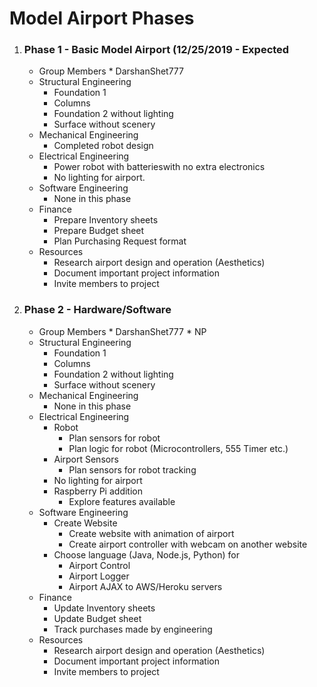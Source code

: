 # Model Airport Phases

1. ### Phase 1 - Basic Model Airport (12/25/2019 - Expected 
   * Group Members
         * DarshanShet777
   * Structural Engineering
      * Foundation 1
      * Columns
      * Foundation 2 without lighting
      * Surface without scenery
   * Mechanical Engineering
      * Completed robot design
   * Electrical Engineering
      * Power robot with batterieswith no extra electronics
      * No lighting for airport.
   * Software Engineering
      * None in this phase
   * Finance
      * Prepare Inventory sheets
      * Prepare Budget sheet
      * Plan Purchasing Request format
   * Resources
      * Research airport design and operation (Aesthetics)
      * Document important project information
      * Invite members to project

1. ### Phase 2 - Hardware/Software
   * Group Members
         * DarshanShet777
         * NP
   * Structural Engineering
      * Foundation 1
      * Columns
      * Foundation 2 without lighting
      * Surface without scenery
   * Mechanical Engineering
      * None in this phase
   * Electrical Engineering
      * Robot
         * Plan sensors for robot
         * Plan logic for robot (Microcontrollers, 555 Timer etc.)
      * Airport Sensors
         * Plan sensors for robot tracking
      * No lighting for airport
      * Raspberry Pi addition
         * Explore features available
   * Software Engineering
      * Create Website
         * Create website with animation of airport
         * Create airport controller with webcam on another website
      * Choose language (Java, Node.js, Python) for
         * Airport Control
         * Airport Logger
         * Airport AJAX to AWS/Heroku servers
   * Finance
      * Update Inventory sheets
      * Update Budget sheet
      * Track purchases made by engineering
   * Resources
      * Research airport design and operation (Aesthetics)
      * Document important project information
      * Invite members to project

